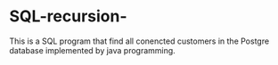 # SQL-recursion-
This is a SQL program that find all conencted customers in the Postgre database implemented by java programming.
